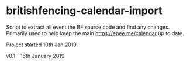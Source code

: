 # britishfencing-calendar-import
Script to extract all event the BF source code and find any changes.
Primarily used to help keep the main https://epee.me/calendar up to date.

Project started 10th Jan 2019.

v0.1 - 16th January 2019
